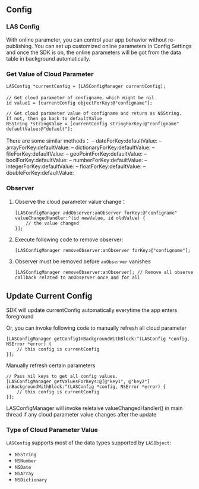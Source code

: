 ## Config

### LAS Config

With online parameter, you can control your app behavior without re-publishing. You can set up customized online parameters in Config Settings and once the SDK is on, the online parameters will be got from the data table in background automatically.

### Get Value of Cloud Parameter

```objective_c
LASConfig *currentConfig = [LASConfigManager currentConfig];

// Get cloud parameter of configname，which might be nil
id value1 = [currentConfig objectForKey:@"configname"];

// Get cloud parameter value of configname and return as NSString.
If not, then go back to defaultValue
NSString *stringValue = [currentConfig stringForKey:@"configname" defaultValue:@"default"];
```

 There are some similar methods：
– dateForKey:defaultValue:
– arrayForKey:defaultValue:
– dictionaryForKey:defaultValue:
– fileForKey:defaultValue:
– geoPointForKey:defaultValue:
– boolForKey:defaultValue:
– numberForKey:defaultValue:
– integerForKey:defaultValue:
– floatForKey:defaultValue:
– doubleForKey:defaultValue:
 
### Observer

1. Observe the cloud parameter value change：

    ```objective_c
    [LASConfigManager addObserver:anObserver forKey:@"configname" valueChangedHandler:^(id newValue, id oldValue) {
        // the value changed
    }];
    ```

2. Execute following code to remove observer:

    ```objective_c
    [LASConfigManager removeObserver:anObserver forKey:@"configname"];
    ```

3. Observer must be removed before `anObserver` vanishes

    ```objective_c
    [LASConfigManager removeObserver:anObserver]; // Remove all observe callback related to anObserver once and for all
    ```

## Update Current Config

SDK will update currentConfig automatically everytime the app enters foreground

Or, you can invoke following code to manually refresh all cloud parameter

```objective_c
[LASConfigManager getConfigInBackgroundWithBlock:^(LASConfig *config, NSError *error) {
    // this config is currentConfig
}];
```

Manually refresh certain parameters

```objective_c
// Pass nil keys to get all config values.
[LASConfigManager getValuesForKeys:@[@"key1", @"key2"] inBackgroundWithBlock:^(LASConfig *config, NSError *error) {
    // this config is currentConfig
}];
```

LASConfigManager will invoke reletaive valueChangedHandler() in main thread if any cloud parameter value changes after the update

### Type of Cloud Parameter Value

`LASConfig` supports most of the data types supported by `LASObject`:

- `NSString`
- `NSNumber`
- `NSDate`
- `NSArray`
- `NSDictionary`
